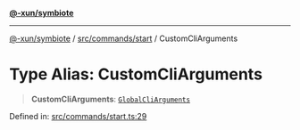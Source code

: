 [**@-xun/symbiote**](../../../../README.md)

***

[@-xun/symbiote](../../../../README.md) / [src/commands/start](../README.md) / CustomCliArguments

# Type Alias: CustomCliArguments

> **CustomCliArguments**: [`GlobalCliArguments`](../../../configure/type-aliases/GlobalCliArguments.md)

Defined in: [src/commands/start.ts:29](https://github.com/Xunnamius/symbiote/blob/77d17fb695645e232d8cbbf34928a6f01fd29047/src/commands/start.ts#L29)
